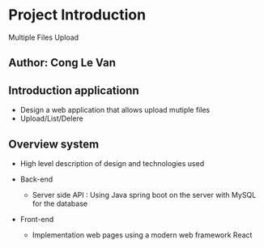 # Project Introduction
Multiple Files Upload
## Author: Cong Le Van

## Introduction applicationn
* Design a web application that allows upload mutiple files
* Upload/List/Delere


## Overview system
* High level description of design and technologies used

* Back-end 
  * Server side API : Using Java spring boot on the server with MySQL for the database 
  
* Front-end 
  * Implementation web pages using a modern web framework React

